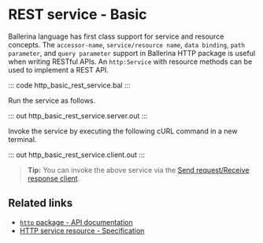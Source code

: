 # REST service - Basic

Ballerina language has first class support for service and resource concepts. The `accessor-name`, `service/resource name`, `data binding`, `path parameter`, and `query parameter` support in Ballerina HTTP package is useful when writing RESTful APIs. An `http:Service` with resource methods can be used to implement a REST API. 

::: code http_basic_rest_service.bal :::

Run the service as follows.

::: out http_basic_rest_service.server.out :::

Invoke the service by executing the following cURL command in a new terminal.

::: out http_basic_rest_service.client.out :::

>**Tip:** You can invoke the above service via the [Send request/Receive response client](/learn/by-example/http-client-send-request-receive-response/).

## Related links
- [`http` package - API documentation](https://lib.ballerina.io/ballerina/http/latest/)
- [HTTP service resource - Specification](/spec/http/#23-resource)
